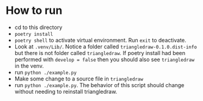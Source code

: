 # How to run
- cd to this directory
- `poetry install`
- `poetry shell` to activate virtual environment.  Run `exit` to deactivate.
- Look at `.venv/Lib/`.  Notice a folder called `triangledraw-0.1.0.dist-info` but there is not folder called `triangledraw`.  If poetry install had been performed with `develop = false` then you should also see `triangledraw` in the venv.
- run `python ./example.py`
- Make some change to a source file in `triangledraw`
- run `python ./example.py`.  The behavior of this script should change without needing to reinstall triangledraw.
